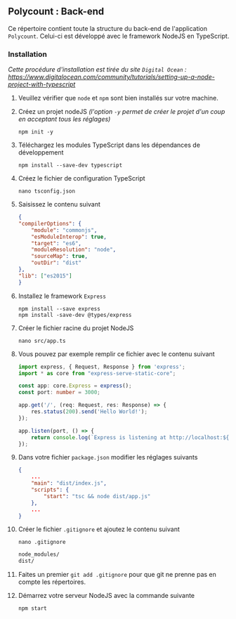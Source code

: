 ## Polycount : Back-end

Ce répertoire contient toute la structure du back-end de l'application `Polycount`. Celui-ci est développé avec le framework NodeJS en TypeScript.

### Installation

_Cette procédure d'installation est tirée du site `Digital Ocean` : https://www.digitalocean.com/community/tutorials/setting-up-a-node-project-with-typescript_

1. Veuillez vérifier que `node` et `npm` sont bien installés sur votre machine.
2. Créez un projet nodeJS _(l'option `-y` permet de créer le projet d'un coup en acceptant tous les réglages)_
    ```ssh
    npm init -y
    ```
3. Téléchargez les modules TypeScript dans les dépendances de développement
   ```ssh
   npm install --save-dev typescript
   ```
4. Créez le fichier de configuration TypeScript
   ```ssh
   nano tsconfig.json
   ```
5. Saisissez le contenu suivant
    ```json
    {
    "compilerOptions": {
        "module": "commonjs",
        "esModuleInterop": true,
        "target": "es6",
        "moduleResolution": "node",
        "sourceMap": true,
        "outDir": "dist"
    },
    "lib": ["es2015"]
    }
    ```
6. Installez le framework `Express`
   ```ssh
   npm install --save express
   npm install -save-dev @types/express
   ```
7. Créer le fichier racine du projet NodeJS
    ```ssh
    nano src/app.ts
    ```
8. Vous pouvez par exemple remplir ce fichier avec le contenu suivant
    ```ts
    import express, { Request, Response } from 'express';
    import * as core from "express-serve-static-core";

    const app: core.Express = express();
    const port: number = 3000;

    app.get('/', (req: Request, res: Response) => {
        res.status(200).send('Hello World!');
    });

    app.listen(port, () => {
        return console.log(`Express is listening at http://localhost:${port}`);
    });
    ```
9. Dans votre fichier `package.json` modifier les réglages suivants
    ```json
    {
        ...
        "main": "dist/index.js",
        "scripts": {
            "start": "tsc && node dist/app.js"
        },
        ...
    }
    ```
10. Créer le fichier `.gitignore` et ajoutez le contenu suivant
    ```ssh
    nano .gitignore
    ```

    ```txt
    node_modules/
    dist/
    ```

11. Faites un premier `git add .gitignore` pour que git ne prenne pas en compte les répertoires.

12. Démarrez votre serveur NodeJS avec la commande suivante
    ```ssh
    npm start
    ```